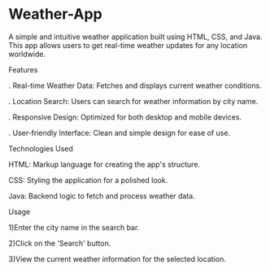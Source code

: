 # Weather-App
A simple and intuitive weather application built using HTML, CSS, and Java. This app allows users to get real-time weather updates for any location worldwide.

Features

. Real-time Weather Data: Fetches and displays current weather conditions.

. Location Search: Users can search for weather information by city name.

. Responsive Design: Optimized for both desktop and mobile devices.

. User-friendly Interface: Clean and simple design for ease of use.

Technologies Used

HTML: Markup language for creating the app's structure.

CSS: Styling the application for a polished look.

Java: Backend logic to fetch and process weather data.

Usage

1)Enter the city name in the search bar.

2)Click on the 'Search' button.

3)View the current weather information for the selected location.
